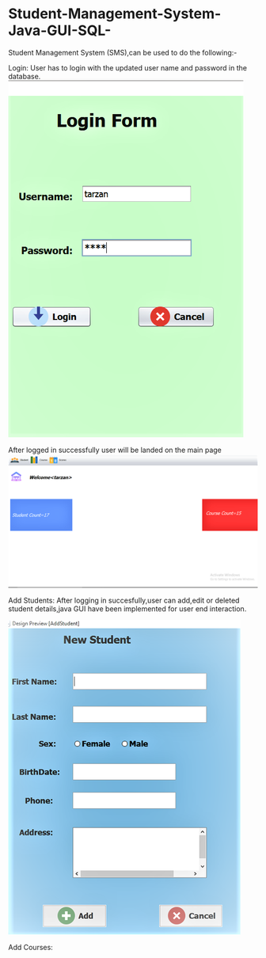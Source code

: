 # Student-Management-System-Java-GUI-SQL-
Student Management System (SMS),can be used to do the following:-

Login:
User has to login with the updated user name and password in the database.
<img src="Project Images/Login Form.png">

After logged in successfully user will be landed on the main page
<img src="Project Images/Main Form.png">

Add Students:
After logging in succesfully,user can add,edit or deleted student details,java GUI have been implemented for user end interaction.

<img src="Project Images/Add Student.png">

Add Courses:

